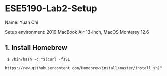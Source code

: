# ESE5190-Lab2-Setup
Name: Yuan Chi

Setup environment: 2019 MacBook Air 13-inch, MacOS Monterey 12.6


## 1. Install Homebrew
     $ /bin/bash -c "$(curl -fsSL
     https://raw.githubusercontent.com/Homebrew/install/master/install.sh)"
